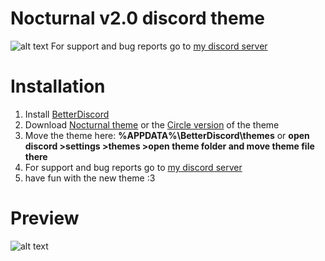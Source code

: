 # Nocturnal v2.0 discord theme
![alt text](https://i.imgur.com/T9Dni1Y.png)
For support and bug reports go to [my discord server](https://discord.gg/rN4czz9)
# Installation
1. Install [BetterDiscord](https://betterdiscord.net/)
2. Download [Nocturnal theme](https://github.com/FlashAL/Nocturnal-discord-theme/releases/download/2.9/nocturnal.theme.css) or the [Circle version](https://github.com/FlashAL/Nocturnal-discord-theme/releases/download/O2.9/nocturnal-circle.theme.css) of the theme
3. Move the theme here: **%APPDATA%\BetterDiscord\themes** or **open discord >settings >themes >open theme folder and move theme file there**
4. For support and bug reports go to [my discord server](https://discord.gg/rN4czz9)
5. have fun with the new theme :3
# Preview
![alt text](https://imgur.com/a/0qK9STK)
